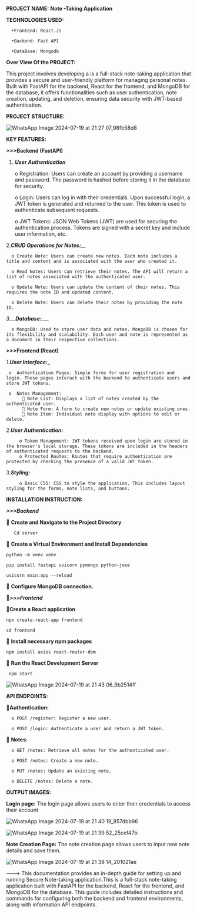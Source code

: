 **PROJECT NAME:** 
                   **Note -Taking Application**
            
**TECHNOLOGIES USED:** 

      •Frontend: React.Js
     
      •Backend: Fast API
      
      •DataBase: Mongodb
      
**Over View Of the PROJECT:**

This project involves developing a is a full-stack note-taking application that provides a secure and user-friendly platform for managing personal notes. Built with FastAPI for the backend, React for the frontend, and MongoDB for the database, it offers functionalities such as user authentication, note creation, updating, and deletion, ensuring data security with JWT-based authentication.

**PROJECT STRUCTURE:**
 
![WhatsApp Image 2024-07-19 at 21 27 07_98fb58d8](https://github.com/user-attachments/assets/a9eb4246-669f-4c7f-9351-5402f9109348)


**KEY FEATURES:**

**>>>Backend (FastAPI)**

1. **_User Authentication_**
	
      o	Registration: Users can create an account by providing a username and password. The password is hashed before storing it in the database for security.

      o	Login: Users can log in with their credentials. Upon successful login, a JWT token is generated and returned to the user. This token is used to authenticate subsequent requests.

      o	JWT Tokens: JSON Web Tokens (JWT) are used for securing the authentication process. Tokens are signed with a secret key and include user information, etc.

2._**CRUD Operations for Notes:**___
   
      o	Create Note: Users can create new notes. Each note includes a title and content and is associated with the user who created it.

      o	Read Notes: Users can retrieve their notes. The API will return a list of notes associated with the authenticated user.

      o	Update Note: Users can update the content of their notes. This requires the note ID and updated content.

      o	Delete Note: Users can delete their notes by providing the note ID.

_3.__**Database:**____
   
      o	MongoDB: Used to store user data and notes. MongoDB is chosen for its flexibility and scalability. Each user and note is represented as a document in their respective collections.

 **>>>Frontend (React)**
 
_1.**User Interface:**__
   
     o	Authentication Pages: Simple forms for user registration and login. These pages interact with the backend to authenticate users and store JWT tokens.

     o	Notes Management:
          	Note List: Displays a list of notes created by the authenticated user.
          	Note Form: A form to create new notes or update existing ones.
          	Note Item: Individual note display with options to edit or delete.
	  
2._**User Authentication:**_

         o Token Management: JWT tokens received upon login are stored in the browser's local storage. These tokens are included in the headers of authenticated requests to the backend.
         o Protected Routes: Routes that require authentication are protected by checking the presence of a valid JWT token.
	 
3._**Styling:**_

         o Basic CSS: CSS to style the application. This includes layout styling for the forms, note lists, and buttons.


**INSTALLATION INSTRUCTION:**

_**>>>Backend**_

 **Create and Navigate to the Project Directory**

       Cd server
    
 **Create a Virtual Environment and Install Dependencies**

    python -m venv venv
    
    pip install fastapi uvicorn pymongo python-jose
    
    uvicorn main:app --reload
    
 **Configure MongoDB connection.**


_**>>>Frontend**_

**Create a React application**

    npx create-react-app frontend 
   
    cd frontend
   
 **Install necessary npm packages**

    npm install axios react-router-dom
   
 **Run the React Development Server**

     npm start



![WhatsApp Image 2024-07-19 at 21 43 06_9b2514ff](https://github.com/user-attachments/assets/9409c867-485d-4681-a911-d5138c1c05d0)



**API ENDPOINTS:**

**Authentication:**

      o	POST /register: Register a new user.

      o	POST /login: Authenticate a user and return a JWT token.

 **Notes:**

      o	GET /notes: Retrieve all notes for the authenticated user.
    
      o	POST /notes: Create a new note.
    
      o	PUT /notes: Update an existing note.
    
      o	DELETE /notes: Delete a note.

**OUTPUT IMAGES:**

**Login page:** The login page allows users to enter their credentials to access their account
 

 
![WhatsApp Image 2024-07-19 at 21 40 19_857dbb96](https://github.com/user-attachments/assets/25a5c8b6-8205-4513-92f7-8f3942996604)



![WhatsApp Image 2024-07-19 at 21 39 52_25cef47b](https://github.com/user-attachments/assets/a4057a65-0879-48e9-ac01-f9d8b529701b)


**Note Creation Page:** The note creation page allows users to input new note details and save them.



![WhatsApp Image 2024-07-19 at 21 39 14_201021ae](https://github.com/user-attachments/assets/e0849d64-2e13-4b0c-acc6-7ca2e4dfc07e)


---> This documentation provides an in-depth guide for setting up and  running Secure Note-taking application.This is a full-stack note-taking application built with FastAPI for the backend, React for the frontend, and MongoDB for the database. This guide includes detailed instructions and commands for configuring both the backend and frontend environments, along with information API endpoints.

     
